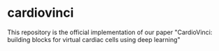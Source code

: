 # cardiovinci
This repository is the official implementation of our paper "CardioVinci: building blocks for virtual cardiac cells using deep learning"
